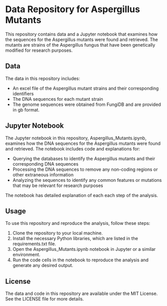 # Data Repository for Aspergillus Mutants
This repository contains data and a Jupyter notebook that examines how the sequences for the Aspergillus mutants were found and retrieved. The mutants are strains of the Aspergillus fungus that have been genetically modified for research purposes.

## Data
The data in this repository includes:

- An excel file of the Aspergillus mutant strains and their corresponding identifiers
- The DNA sequences for each mutant strain
- The genome sequences were obtained from FungiDB and are provided in gb format.

## Jupyter Notebook
The Jupyter notebook in this repository, Aspergillus_Mutants.ipynb, examines how the DNA sequences for the Aspergillus mutants were found and retrieved. The notebook includes code and explanations for:

- Querying the databases to identify the Aspergillus mutants and their corresponding DNA sequences
- Processing the DNA sequences to remove any non-coding regions or other extraneous information
- Analyzing the sequences to identify any common features or mutations that may be relevant for research purposes


The notebook has detailed explanation of each each step of the analysis.

## Usage
To use this repository and reproduce the analysis, follow these steps:

1. Clone the repository to your local machine.
2. Install the necessary Python libraries, which are listed in the requirements.txt file.
3. Open the Aspergillus_Mutants.ipynb notebook in Jupyter or a similar environment.
4. Run the code cells in the notebook to reproduce the analysis and generate any desired output.


## License
The data and code in this repository are available under the MIT License. See the LICENSE file for more details.